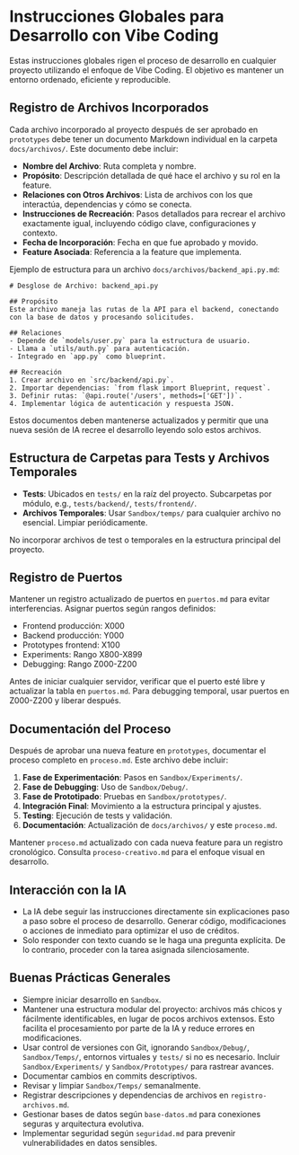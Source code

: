# Instrucciones Globales para Desarrollo con Vibe Coding

Estas instrucciones globales rigen el proceso de desarrollo en cualquier proyecto utilizando el enfoque de Vibe Coding. El objetivo es mantener un entorno ordenado, eficiente y reproducible.

## Registro de Archivos Incorporados

Cada archivo incorporado al proyecto después de ser aprobado en `prototypes` debe tener un documento Markdown individual en la carpeta `docs/archivos/`. Este documento debe incluir:

- **Nombre del Archivo**: Ruta completa y nombre.
- **Propósito**: Descripción detallada de qué hace el archivo y su rol en la feature.
- **Relaciones con Otros Archivos**: Lista de archivos con los que interactúa, dependencias y cómo se conecta.
- **Instrucciones de Recreación**: Pasos detallados para recrear el archivo exactamente igual, incluyendo código clave, configuraciones y contexto.
- **Fecha de Incorporación**: Fecha en que fue aprobado y movido.
- **Feature Asociada**: Referencia a la feature que implementa.

Ejemplo de estructura para un archivo `docs/archivos/backend_api.py.md`:

```
# Desglose de Archivo: backend_api.py

## Propósito
Este archivo maneja las rutas de la API para el backend, conectando con la base de datos y procesando solicitudes.

## Relaciones
- Depende de `models/user.py` para la estructura de usuario.
- Llama a `utils/auth.py` para autenticación.
- Integrado en `app.py` como blueprint.

## Recreación
1. Crear archivo en `src/backend/api.py`.
2. Importar dependencias: `from flask import Blueprint, request`.
3. Definir rutas: `@api.route('/users', methods=['GET'])`.
4. Implementar lógica de autenticación y respuesta JSON.
```

Estos documentos deben mantenerse actualizados y permitir que una nueva sesión de IA recree el desarrollo leyendo solo estos archivos.

## Estructura de Carpetas para Tests y Archivos Temporales

- **Tests**: Ubicados en `tests/` en la raíz del proyecto. Subcarpetas por módulo, e.g., `tests/backend/`, `tests/frontend/`.
- **Archivos Temporales**: Usar `Sandbox/temps/` para cualquier archivo no esencial. Limpiar periódicamente.

No incorporar archivos de test o temporales en la estructura principal del proyecto.

## Registro de Puertos

Mantener un registro actualizado de puertos en `puertos.md` para evitar interferencias. Asignar puertos según rangos definidos:

- Frontend producción: X000
- Backend producción: Y000
- Prototypes frontend: X100
- Experiments: Rango X800-X899
- Debugging: Rango Z000-Z200

Antes de iniciar cualquier servidor, verificar que el puerto esté libre y actualizar la tabla en `puertos.md`. Para debugging temporal, usar puertos en Z000-Z200 y liberar después.

## Documentación del Proceso

Después de aprobar una nueva feature en `prototypes`, documentar el proceso completo en `proceso.md`. Este archivo debe incluir:

1. **Fase de Experimentación**: Pasos en `Sandbox/Experiments/`.
2. **Fase de Debugging**: Uso de `Sandbox/Debug/`.
3. **Fase de Prototipado**: Pruebas en `Sandbox/prototypes/`.
4. **Integración Final**: Movimiento a la estructura principal y ajustes.
5. **Testing**: Ejecución de tests y validación.
6. **Documentación**: Actualización de `docs/archivos/` y este `proceso.md`.

Mantener `proceso.md` actualizado con cada nueva feature para un registro cronológico. Consulta `proceso-creativo.md` para el enfoque visual en desarrollo.

## Interacción con la IA

- La IA debe seguir las instrucciones directamente sin explicaciones paso a paso sobre el proceso de desarrollo. Generar código, modificaciones o acciones de inmediato para optimizar el uso de créditos.
- Solo responder con texto cuando se le haga una pregunta explícita. De lo contrario, proceder con la tarea asignada silenciosamente.

## Buenas Prácticas Generales

- Siempre iniciar desarrollo en `Sandbox`.
- Mantener una estructura modular del proyecto: archivos más chicos y fácilmente identificables, en lugar de pocos archivos extensos. Esto facilita el procesamiento por parte de la IA y reduce errores en modificaciones.
- Usar control de versiones con Git, ignorando `Sandbox/Debug/`, `Sandbox/Temps/`, entornos virtuales y `tests/` si no es necesario. Incluir `Sandbox/Experiments/` y `Sandbox/Prototypes/` para rastrear avances.
- Documentar cambios en commits descriptivos.
- Revisar y limpiar `Sandbox/Temps/` semanalmente.
- Registrar descripciones y dependencias de archivos en `registro-archivos.md`.
- Gestionar bases de datos según `base-datos.md` para conexiones seguras y arquitectura evolutiva.
- Implementar seguridad según `seguridad.md` para prevenir vulnerabilidades en datos sensibles.

